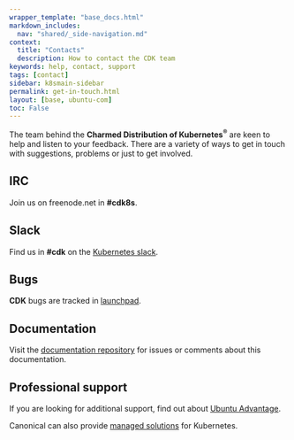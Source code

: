 ```yaml
---
wrapper_template: "base_docs.html"
markdown_includes:
  nav: "shared/_side-navigation.md"
context:
  title: "Contacts"
  description: How to contact the CDK team
keywords: help, contact, support
tags: [contact]
sidebar: k8smain-sidebar
permalink: get-in-touch.html
layout: [base, ubuntu-com]
toc: False
---
```


The team behind the **Charmed Distribution of Kubernetes<sup>&reg;</sup>** are
keen to help and listen to your feedback. There are a variety of ways to get in touch
with suggestions, problems or just to get involved.

## IRC

Join us on freenode.net in **#cdk8s**.

## Slack

Find us in **#cdk** on the [Kubernetes slack][slack].

## Bugs

**CDK** bugs  are tracked in [launchpad][lp].

## Documentation

Visit the [documentation repository][docs] for issues or comments about this documentation.

## Professional support

If you are looking for additional support, find out about [Ubuntu Advantage][support].

Canonical can also provide [managed solutions][managed] for Kubernetes.

<!-- LINKS -->

[docs]:  https://github.com/juju-solutions/kubernetes-docs
[lp]: https://bugs.launchpad.net/charmed-kubernetes
[support]: /support
[managed]: /kubernetes/managed
[slack]: http://slack.kubernetes.io/

